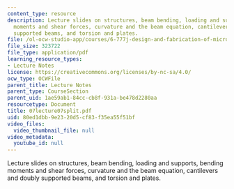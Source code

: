 ```yaml
---
content_type: resource
description: Lecture slides on structures, beam bending, loading and supports, bending
  moments and shear forces, curvature and the beam equation, cantilevers and doubly
  supported beams, and torsion and plates.
file: /ol-ocw-studio-app/courses/6-777j-design-and-fabrication-of-microelectromechanical-devices-spring-2007/80ed1dbb9e2320d5cf83f35ea55f51bf_07lecture07split.pdf
file_size: 323722
file_type: application/pdf
learning_resource_types:
- Lecture Notes
license: https://creativecommons.org/licenses/by-nc-sa/4.0/
ocw_type: OCWFile
parent_title: Lecture Notes
parent_type: CourseSection
parent_uid: 1ae59ab1-84cc-cb8f-931a-be478d2280aa
resourcetype: Document
title: 07lecture07split.pdf
uid: 80ed1dbb-9e23-20d5-cf83-f35ea55f51bf
video_files:
  video_thumbnail_file: null
video_metadata:
  youtube_id: null
---
```

Lecture slides on structures, beam bending, loading and supports, bending moments and shear forces, curvature and the beam equation, cantilevers and doubly supported beams, and torsion and plates.